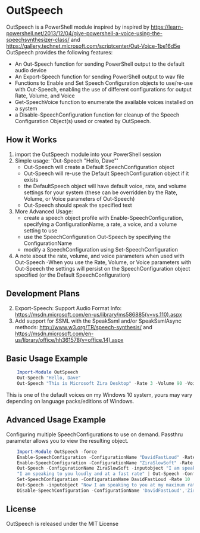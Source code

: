 # OutSpeech

  OutSpeech is a PowerShell module inspired by inspired by https://learn-powershell.net/2013/12/04/give-powershell-a-voice-using-the-speechsynthesizer-class/ and https://gallery.technet.microsoft.com/scriptcenter/Out-Voice-1be16d5e
  OutSpeech provides the following features:

* An Out-Speech function for sending PowerShell output to the default audio device
* An Export-Speech function for sending PowerShell output to wav file
* Functions to Enable and Set Speech Configuration objects to use/re-use with Out-Speech, enabling the use of different configurations for output Rate, Volume, and Voice
* Get-SpeechVoice function to enumerate the available voices installed on a system
* a Disable-SpeechConfiguration function for cleanup of the Speech Configuration Object(s) used or created by OutSpeech.

## How it Works

1. import the OutSpeech module into your PowerShell session
2. Simple usage: 'Out-Speech "Hello, Dave"'
   - Out-Speech will create a Default SpeechConfiguration object
   - Out-Speech will re-use the Default SpeechConfiguration object if it exists
   - the DefaultSpeech object will have default voice, rate, and volume settings for your system (these can be overridden by the Rate, Volume, or Voice parameters of Out-Speech)
   - Out-Speech should speak the specified text
3. More Advanced Usage:
   - create a speech object profile with Enable-SpeechConfiguration, specifying a ConfigurationName, a rate, a voice, and a volume setting to use
   - use the SpeechConfiguration Out-Speech by specifying the ConfigurationName
   - modify a SpeechConfiguration using Set-SpeechConfiguration
4. A note about the rate, volume, and voice parameters when used with Out-Speech
    -When you use the Rate, Volume, or Voice parameters with Out-Speech the settings will persist on the SpeechConfiguration object specified (or the Default SpeechConfiguration)

## Development Plans

2. Export-Speech: Support Audio Format Info:  https://msdn.microsoft.com/en-us/library/ms586885(v=vs.110).aspx
4. Add support for SSML with the SpeakSsml and/or SpeakSsmlAsync methods: http://www.w3.org/TR/speech-synthesis/ and https://msdn.microsoft.com/en-us/library/office/hh361578(v=office.14).aspx

## Basic Usage Example

```PowerShell
    Import-Module OutSpeech
    Out-Speech "Hello, Dave"
    Out-Speech "This is Microsoft Zira Desktop" -Rate 3 -Volume 90 -Voice "Microsoft Zira Desktop"
```

This is one of the default voices on my Windows 10 system, yours may vary depending on language packs/editions of Windows.

## Advanced Usage Example

Configuring multiple SpeechConfigurations to use on demand.  Passthru parameter allows you to view the resulting object.

```PowerShell
    Import-Module OutSpeech -force
    Enable-SpeechConfiguration -ConfigurationName "DavidFastLoud" -Rate 3 -Voice "Microsoft David Desktop" -Volume 100
    Enable-SpeechConfiguration -ConfigurationName "ZiraSlowSoft" -Rate -1 -Voice "Microsoft Zira Desktop" -Volume 20
    Out-Speech -ConfigurationName ZiraSlowSoft -inputobject "I am speaking to you slowly and not very loudly" -Synchronous
    "I am speaking to you loudly and at a fast rate" | Out-Speech -ConfigurationName DavidFastLoud -Synchronous
    Set-SpeechConfiguration -ConfigurationName DavidFastLoud -Rate 10
    Out-Speech -inputobject "Now I am speaking to you at my maximum rate." -ConfigurationName DavidFastLoud
    Disable-SpeechConfiguration -ConfigurationName 'DavidFastLoud','ZiraSlowSoft'
```

## License

OutSpeech is released under the MIT License
